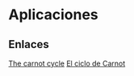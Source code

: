 # Aplicaciones
## Enlaces
[The carnot cycle](http://web.mit.edu/16.unified/www/FALL/thermodynamics/notes/node24.html)
[El ciclo de Carnot](https://termodinamica.readthedocs.io/en/latest/segundo_principio_ciclo_carnot.html)
